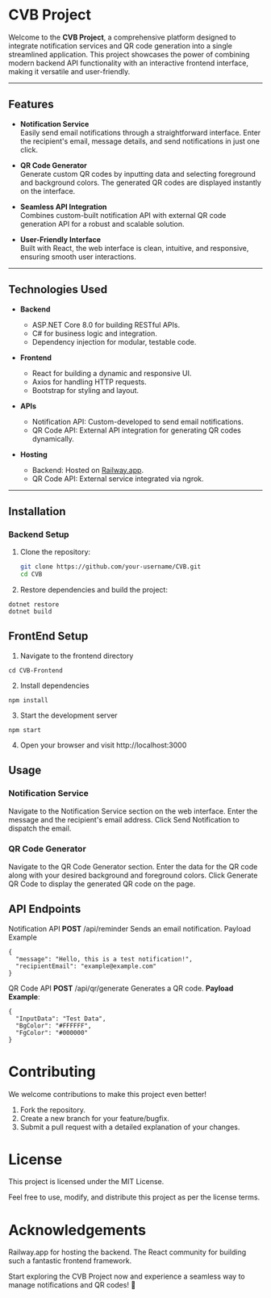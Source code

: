 # CVB Project

Welcome to the **CVB Project**, a comprehensive platform designed to integrate notification services and QR code generation into a single streamlined application. This project showcases the power of combining modern backend API functionality with an interactive frontend interface, making it versatile and user-friendly.

---

## Features

- **Notification Service**  
  Easily send email notifications through a straightforward interface. Enter the recipient's email, message details, and send notifications in just one click.

- **QR Code Generator**  
  Generate custom QR codes by inputting data and selecting foreground and background colors. The generated QR codes are displayed instantly on the interface.

- **Seamless API Integration**  
  Combines custom-built notification API with external QR code generation API for a robust and scalable solution.

- **User-Friendly Interface**  
  Built with React, the web interface is clean, intuitive, and responsive, ensuring smooth user interactions.

---

## Technologies Used

- **Backend**  
  - ASP.NET Core 8.0 for building RESTful APIs.
  - C# for business logic and integration.
  - Dependency injection for modular, testable code.

- **Frontend**  
  - React for building a dynamic and responsive UI.
  - Axios for handling HTTP requests.
  - Bootstrap for styling and layout.

- **APIs**  
  - Notification API: Custom-developed to send email notifications.
  - QR Code API: External API integration for generating QR codes dynamically.

- **Hosting**  
  - Backend: Hosted on [Railway.app](https://railway.app).
  - QR Code API: External service integrated via ngrok.

---

## Installation

### Backend Setup
1. Clone the repository:
   ```bash
   git clone https://github.com/your-username/CVB.git
   cd CVB
2. Restore dependencies and build the project:
```
dotnet restore
dotnet build
```
## FrontEnd Setup
1. Navigate to the frontend directory
```
cd CVB-Frontend
```
2. Install dependencies
```
npm install
```
3. Start the development server
```
npm start
```
4. Open your browser and visit http://localhost:3000

## Usage
### Notification Service
Navigate to the Notification Service section on the web interface.
Enter the message and the recipient's email address.
Click Send Notification to dispatch the email.
### QR Code Generator
Navigate to the QR Code Generator section.
Enter the data for the QR code along with your desired background and foreground colors.
Click Generate QR Code to display the generated QR code on the page.

## API Endpoints
Notification API
**POST** /api/reminder
Sends an email notification.
Payload Example
```
{
  "message": "Hello, this is a test notification!",
  "recipientEmail": "example@example.com"
}
```
QR Code API
**POST** /api/qr/generate
Generates a QR code.
**Payload Example**:
```
{
  "InputData": "Test Data",
  "BgColor": "#FFFFFF",
  "FgColor": "#000000"
}
```
# Contributing
We welcome contributions to make this project even better!

1. Fork the repository.
2. Create a new branch for your feature/bugfix.
3. Submit a pull request with a detailed explanation of your changes.

# License
This project is licensed under the MIT License.

Feel free to use, modify, and distribute this project as per the license terms.

# Acknowledgements
Railway.app for hosting the backend.
The React community for building such a fantastic frontend framework.

Start exploring the CVB Project now and experience a seamless way to manage notifications and QR codes! 🚀
